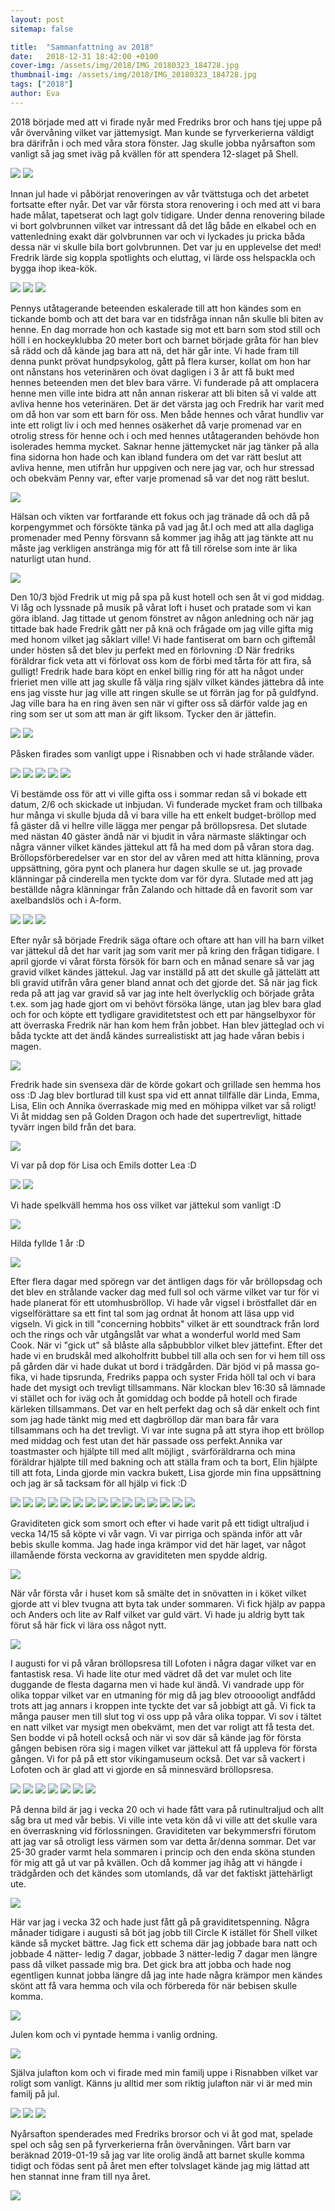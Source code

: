```yaml
---
layout: post
sitemap: false

title:  "Sammanfattning av 2018"
date:   2018-12-31 18:42:00 +0100
cover-img: /assets/img/2018/IMG_20180323_184728.jpg
thumbnail-img: /assets/img/2018/IMG_20180323_184728.jpg
tags: ["2018"]
author: Eva
---
```


2018 började med att vi firade nyår med Fredriks bror och hans tjej uppe på vår övervåning vilket var jättemysigt. Man kunde se fyrverkerierna väldigt bra därifrån i och med våra stora fönster. Jag skulle jobba nyårsafton som vanligt så jag smet iväg på kvällen för att spendera 12-slaget på Shell. 

![](/assets/img/2018/IMG_20171231_184504.jpg)
![](/assets/img/2018/IMG_20180101_000020_2.jpg)

Innan jul hade vi påbörjat renoveringen av vår tvättstuga och det arbetet fortsatte efter nyår. Det var vår första stora renovering i och med att vi bara hade målat, tapetserat och lagt golv tidigare. Under denna renovering bilade vi bort golvbrunnen vilket var intressant då det låg både en elkabel och en vattenledning exakt där golvbrunnen var och vi lyckades ju pricka båda dessa när vi skulle bila bort golvbrunnen. Det var ju en upplevelse det med! Fredrik lärde sig koppla spotlights och eluttag, vi lärde oss helspackla och bygga ihop ikea-kök.  

![](/assets/img/2018/IMG_20180106_112559.jpg)
![](/assets/img/2018/IMG_20180611_144755.jpg)
![](/assets/img/2018/IMG_20180611_144814.jpg)

Pennys utåtagerande beteenden eskalerade till att hon kändes som en tickande bomb och att det bara var en tidsfråga innan nån skulle bli biten av henne. En dag morrade hon och kastade sig mot ett barn som stod still och höll i en hockeyklubba 20 meter bort och barnet började gråta för han blev så rädd och då kände jag bara att nä, det här går inte. Vi hade fram till denna punkt prövat hundpsykolog, gått på flera kurser, kollat om hon har ont nånstans hos veterinären och övat dagligen i 3 år att få bukt med hennes beteenden men det blev bara värre. Vi funderade på att omplacera henne men ville inte bidra att nån annan riskerar att bli biten så vi valde att avliva henne hos veterinären. Det är det värsta jag och Fredrik har varit med om då hon var som ett barn för oss. Men både hennes och vårat hundliv var inte ett roligt liv i och med hennes osäkerhet då varje promenad var en otrolig stress för henne och i och med hennes utåtageranden behövde hon isolerades hemma mycket. Saknar henne jättemycket när jag tänker på alla fina sidorna hon hade och kan ibland fundera om det var rätt beslut att avliva henne, men utifrån hur uppgiven och nere jag var, och hur stressad och obekväm Penny var, efter varje promenad så var det nog rätt beslut. 

![](/assets/img/2017/IMG_20171211_101405.jpg)

Hälsan och vikten var fortfarande ett fokus och jag tränade då och då på korpengymmet och försökte tänka på vad jag åt.I och med att alla dagliga promenader med Penny försvann så kommer jag ihåg att jag tänkte att nu måste jag verkligen anstränga mig för att få till rörelse som inte är lika naturligt utan hund. 

![](/assets/img/2018/IMG_20180225_230839.jpg)

Den 10/3 bjöd Fredrik ut mig på spa på kust hotell och sen åt vi god middag. Vi låg och lyssnade på musik på vårat loft i huset och pratade som vi kan göra ibland. Jag tittade ut genom fönstret av någon anledning och när jag tittade bak hade Fredrik gått ner på knä och frågade om jag ville gifta mig med honom vilket jag såklart ville! Vi hade fantiserat om barn och giftemål under hösten så det blev ju perfekt med en förlovning :D När fredriks föräldrar fick veta att vi förlovat oss kom de förbi med tårta för att fira, så gulligt! Fredrik hade bara köpt en enkel billig ring för att ha något under frieriet men ville att jag skulle få välja ring själv vilket kändes jättebra då inte ens jag visste hur jag ville att ringen skulle se ut förrän jag for på guldfynd. Jag ville bara ha en ring även sen när vi gifter oss så därför valde jag en ring som ser ut som att man är gift liksom. Tycker den är jättefin. 

![](/assets/img/2018/IMG_20180311_162933.jpg)
![](/assets/img/2018/IMG_20180323_184728.jpg)

Påsken firades som vanligt uppe i Risnabben och vi hade strålande väder. 

![](/assets/img/2018/IMG_0798.JPG)
![](/assets/img/2018/IMG_0803.JPG)
![](/assets/img/2018/IMG_0831.JPG)
![](/assets/img/2018/IMG_0775.JPG)
![](/assets/img/2018/IMG_0807.JPG)



Vi bestämde oss för att vi ville gifta oss i sommar redan så vi bokade ett datum, 2/6 och skickade ut inbjudan. Vi funderade mycket fram och tillbaka hur många vi skulle bjuda då vi bara ville ha ett enkelt budget-bröllop med få gäster då vi hellre ville lägga mer pengar på bröllopsresa. Det slutade med nästan 40 gäster ändå när vi bjudit in våra närmaste släktingar och några vänner vilket kändes jättekul att få ha med dom på våran stora dag. Bröllopsförberedelser var en stor del av våren med att hitta klänning, prova uppsättning, göra pynt och planera hur dagen skulle se ut. jag provade klänningar på cinderella men tyckte dom var för dyra. Slutade med att jag beställde några klänningar från Zalando och hittade då en favorit som var axelbandslös och i A-form. 

![](/assets/img/2018/IMG_20180418_131537.jpg)
![](/assets/img/2018/IMG_20180426_145123.jpg)
![](/assets/img/2018/IMG_20180426_145942.jpg)

Efter nyår så började Fredrik säga oftare och oftare att han vill ha barn vilket var jättekul då det har varit jag som varit mer på kring den frågan tidigare. I april gjorde vi vårat första försök för barn och en månad senare så var jag gravid vilket kändes jättekul. Jag var inställd på att det skulle gå jättelätt att bli gravid utifrån våra gener bland annat och det gjorde det. Så när jag fick reda på att jag var gravid så var jag inte helt överlycklig och började gråta t.ex. som jag hade gjort om vi behövt försöka länge, utan jag blev bara glad och for och köpte ett tydligare graviditetstest och ett par hängselbyxor för att överraska Fredrik när han kom hem från jobbet. Han blev jätteglad och vi båda tyckte att det ändå kändes surrealistiskt att jag hade våran bebis i magen. 
 

![](/assets/img/2018/IMG_20180515_135738.jpg)

Fredrik hade sin svensexa där de körde gokart och grillade sen hemma hos oss :D Jag blev bortlurad till kust spa vid ett annat tillfälle där Linda, Emma, Lisa, Elin och Annika överraskade mig med en möhippa vilket var så roligt! Vi åt middag sen på Golden Dragon och hade det supertrevligt, hittade tyvärr ingen bild från det bara. 

![](/assets/img/2018/IMG_20180512_182318.jpg)

Vi var på dop för Lisa och Emils dotter Lea :D 

![](/assets/img/2018/IMG_0960.JPG)
![](/assets/img/2018/IMG_0964.JPG)


Vi hade spelkväll hemma hos oss vilket var jättekul som vanligt :D 


![](/assets/img/2018/IMG_20180422_201714_1.jpg)

Hilda fyllde 1 år :D 

![](/assets/img/2018/IMG_20180526_130639.jpg)

Efter flera dagar med spöregn var det äntligen dags för vår bröllopsdag och det blev en strålande vacker dag med full sol och värme vilket var tur för vi hade planerat för ett utomhusbröllop. Vi hade vår vigsel i bröstfallet där en vigselförättare sa ett fint tal som jag ordnat åt honom att läsa upp vid vigseln. Vi gick in till "concerning hobbits" vilket är ett soundtrack från lord och the rings och vår utgångslåt var what a wonderful world med Sam Cook. När vi "gick ut" så blåste alla såpbubblor vilket blev jättefint. Efter det hade vi en brudskål med alkoholfritt bubbel till alla och sen for vi hem till oss på gården där vi hade dukat ut bord i trädgården. Där bjöd vi på massa go-fika, vi hade tipsrunda, Fredriks pappa och syster Frida höll tal och vi bara hade det mysigt och trevligt tillsammans. När klockan blev 16:30 så lämnade vi stället och for iväg och åt gomiddag och bodde på hotell och firade kärleken tillsammans. Det var en helt perfekt dag och så där enkelt och fint som jag hade tänkt mig med ett dagbröllop där man bara får vara tillsammans och ha det trevligt. Vi var inte sugna på att styra ihop ett bröllop med middag och fest utan det här passade oss perfekt.Annika var toastmaster och hjälpte till med allt möjligt , svärföräldrarna och mina föräldrar hjälpte till med bakning och att ställa fram och ta bort, Elin hjälpte till att fota, Linda gjorde min vackra bukett, Lisa gjorde min fina uppsättning och jag är så tacksam för all hjälp vi fick :D  

![](/assets/img/2018/a.jpg)
![](/assets/img/2018/aps.jpg)
![](/assets/img/2018/att.jpg)
![](/assets/img/2018/ay.jpg)
![](/assets/img/2018/DSC_0123.JPG)
![](/assets/img/2018/aqqq.jpg)
![](/assets/img/2018/DSC_0238.JPG)
![](/assets/img/2018/DSC_0192.JPG)
![](/assets/img/2018/DSC_0228.JPG)
![](/assets/img/2018/DSC_0234.JPG)
![](/assets/img/2018/DSC_0258.JPG)
![](/assets/img/2018/DSC_0290.JPG)
![](/assets/img/2018/DSC_0308.JPG)
![](/assets/img/2018/DSC_0232.JPG)
![](/assets/img/2018/DSC_0188.JPG)

Graviditeten gick som smort och efter vi hade varit på ett tidigt ultraljud i vecka 14/15 så köpte vi vår vagn. Vi var pirriga och spända inför att vår bebis skulle komma. Jag hade inga krämpor vid det här laget, var något illamående första veckorna av graviditeten men spydde aldrig. 

![](/assets/img/2018/IMG_20180714_162712.jpg)


När vår första vår i huset kom så smälte det in snövatten in i köket vilket gjorde att vi blev tvugna att byta tak under sommaren. Vi fick hjälp av pappa och Anders och lite av Ralf vilket var guld värt. Vi hade ju aldrig bytt tak förut så här fick vi lära oss något nytt. 

![](/assets/img/2018/IMG_20180803_172444.jpg)

I augusti for vi på våran bröllopsresa till Lofoten i några dagar vilket var en fantastisk resa. Vi hade lite otur med vädret då det var mulet och lite duggande de flesta dagarna men vi hade kul ändå. Vi vandrade upp för olika toppar vilket var en utmaning för mig då jag blev otrooooligt andfådd trots att jag annars i kroppen inte tyckte det var så jobbigt att gå. Vi fick ta många pauser men till slut tog vi oss upp på våra olika toppar. Vi sov i tältet en natt vilket var mysigt men obekvämt, men det var roligt att få testa det. Sen bodde vi på hotell också och när vi sov där så kände jag för första gången bebisen röra sig i magen vilket var jättekul att få uppleva för första gången. Vi for på på ett stor vikingamuseum också. Det var så vackert i Lofoten och är glad att vi gjorde en så minnesvärd bröllopsresa. 

![](/assets/img/2018/IMG_20180813_130849.jpg)
![](/assets/img/2018/IMG_20180813_194551.jpg)
![](/assets/img/2018/IMG_1013.JPG)
![](/assets/img/2018/IMG_20180814_130938.jpg)
![](/assets/img/2018/IMG_20180814_160450.jpg)
![](/assets/img/2018/IMG_20180815_102720.jpg)
![](/assets/img/2018/IMG_1066.JPG)

På denna bild är jag i vecka 20 och vi hade fått vara på rutinultraljud och allt såg bra ut med vår bebis. Vi ville inte veta kön då vi ville att det skulle vara en överraskning vid förlossningen. Graviditeten var bekymmersfri förutom att jag var så otroligt less värmen som var detta år/denna sommar. Det var 25-30 grader varmt hela sommaren i princip och den enda sköna stunden för mig att gå ut var på kvällen. Och då kommer jag ihåg att vi hängde i trädgården och det kändes som utomlands, då var det faktiskt jättehärligt ute.

![](/assets/img/2018/IMG_20180821_094507crop.jpg)

Här var jag i vecka 32 och hade just fått gå på graviditetspenning. Några månader tidigare i augusti så böt jag jobb till Circle K istället för Shell vilket kände så mycket bättre. Jag fick ett schema där jag jobbade bara natt och jobbade 4 nätter- ledig 7 dagar, jobbade 3 nätter-ledig 7 dagar men längre pass då vilket passade mig bra. Det gick bra att jobba och hade nog egentligen kunnat jobba längre då jag inte hade några krämpor men kändes skönt att få vara hemma och vila och förbereda för när bebisen skulle komma. 

![](/assets/img/2018/IMG_20181129_190352.jpg)

Julen kom och vi pyntade hemma i vanlig ordning. 

![](/assets/img/2018/IMG_20181202_181709.jpg)

Själva julafton kom och vi firade med min familj uppe i Risnabben vilket var roligt som vanligt. Känns ju alltid mer som riktig julafton när vi är med min familj på jul. 

![](/assets/img/2018/IMG_20181224_134719.jpg)
![](/assets/img/2018/IMG_20181224_134723.jpg)
![](/assets/img/2018/IMG_20181225_115510.jpg)

Nyårsafton spenderades med Fredriks brorsor och vi åt god mat, spelade spel och såg sen på fyrverkerierna från övervåningen. Vårt barn var beräknad 2019-01-19 så jag var lite orolig ändå att barnet skulle komma tidigt och födas sent på året men efter tolvslaget kände jag mig lättad att hen stannat inne fram till nya året. 

![](/assets/img/2018/IMG_20181230_181051_1.jpg)











